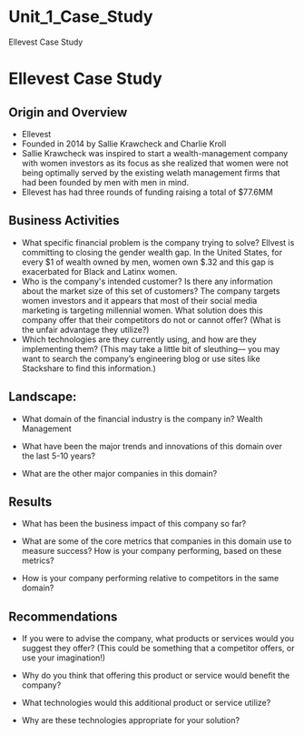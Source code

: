 # Unit_1_Case_Study
Ellevest Case Study

# Ellevest Case Study

## Origin and Overview

- Ellevest
- Founded in 2014 by Sallie Krawcheck and Charlie Kroll
- Sallie Krawcheck was inspired to start a wealth-management company with women investors as its focus as she realized that women were not being optimally served by the existing welath management firms that had been founded by men with men in mind.
- Ellevest has had three rounds of funding raising a total of $77.6MM

## Business Activities
 - What specific financial problem is the company trying to solve? Ellvest is committing to closing the gender wealth gap. In the United States, for every $1 of wealth owned by men, women own $.32 and this gap is exacerbated for Black and Latinx women. 
 - Who is the company's intended customer?  Is there any information about the market size of this set of customers? The company targets women investors and it appears that most of their social media marketing is targeting millennial women.
What solution does this company offer that their competitors do not or cannot offer? (What is the unfair advantage they utilize?)
- Which technologies are they currently using, and how are they implementing them? (This may take a little bit of sleuthing–– you may want to search the company’s engineering blog or use sites like Stackshare to find this information.)
## Landscape:

* What domain of the financial industry is the company in? Wealth Management

* What have been the major trends and innovations of this domain over the last 5-10 years?

* What are the other major companies in this domain?


## Results

* What has been the business impact of this company so far?

* What are some of the core metrics that companies in this domain use to measure success? How is your company performing, based on these metrics?

* How is your company performing relative to competitors in the same domain?


## Recommendations

* If you were to advise the company, what products or services would you suggest they offer? (This could be something that a competitor offers, or use your imagination!)

* Why do you think that offering this product or service would benefit the company?

* What technologies would this additional product or service utilize?

* Why are these technologies appropriate for your solution?
